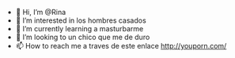 - 👋 Hi, I’m @Rina
- 👀 I’m interested in  los hombres casados
- 🌱 I’m currently learning a masturbarme
- 💞️ I’m looking to  un chico que me de duro
- 📫 How to reach me a traves de este enlace http://youporn.com/

<!---
Rina5433/Rina5433 is a ✨ special ✨ repository because its `README.md` (this file) appears on your GitHub profile.
You can click the Preview link to take a look at your changes.
--->
